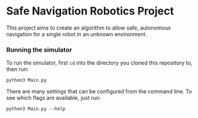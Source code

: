 # Safe Navigation Robotics Project

This project aims to create an algorithm to allow safe, autonomous
navigation for a single robot in an unknown environment.

### Running the simulator

To run the simulator, first `cd` into the directory you cloned this
repository to, then run:

```
python3 Main.py
```

There are many settings that can be configured from the command line. To
see which flags are available, just run:

```
python3 Main.py --help
```


